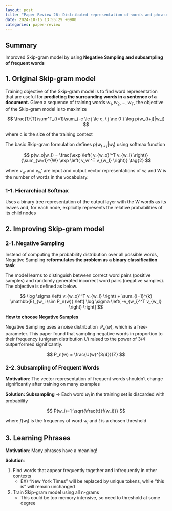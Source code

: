 ```yaml
---
layout: post
title: "Paper Review 26: Distributed representation of words and phrases and their compositionality (Negative Sampling)"
date: 2024-10-15 13:55:29 +0900
categories: paper-review
---
```


## Summary

Improved Skip-gram model by using **Negative Sampling and subsampling of frequent words**

## 1. Original Skip-gram model

Training objective of the Skip-gram model is to find word representation that are useful for **predicting the surrounding words in a sentence of a document.** Given a sequence of training words $w_1, w_2,...,w_T$, the objective of the Skip-gram model is to maximize

$$
\frac{1}{T}\sum^T_{t=1}\sum_{-c \le j \le c, \ j \ne 0 } \log p(w_{t+j}|w_t)
$$

where c is the size of the training context

The basic Skip-gram formulation defines $p(w_{t+j}|w_t)$ using softmax function

$$
p(w_o|w_I) = \frac{\exp \left( v_{w_o}'^T v_{w_I} \right)}{\sum_{w=1}^{W} \exp \left( v_w'^T v_{w_I} \right)} \tag{2}
$$

where $v_w$ and $v_w'$ are input and output vector representations of w, and W is the number of words in the vocabulary.

### 1-1. Hierarchical Softmax

Uses a binary tree representation of the output layer with the W words as its leaves and, for each node, explicitly represents the relative probabilities of its child nodes

## 2. Improving Skip-gram model

### 2-1. Negative Sampling

Instead of computing the probability distribution over all possible words, Negative Sampling **reformulates the problem as a binary classification task**

The model learns to distinguish between correct word pairs (positive samples) and randomly generated incorrect word pairs (negative samples). The objective is defined as below.

$$
\log \sigma \left( v_{w_o}'^T v_{w_I} \right) + \sum_{i=1}^{k} \mathbb{E}_{w_i \sim P_n(w)} \left[ \log \sigma \left( -v_{w_i}'^T v_{w_I} \right) \right]
$$

**How to choose Negative Samples**

Negative Sampling uses a noise distribution  $P_n(w)$, which is a free-parameter. This paper found that sampling negative words in proportion to their frequency (unigram distribution $U$) raised to the power of 3/4 outperformed significantly.

$$
P_n(w) = \frac{U(w)^{3/4}}{Z}
$$

### 2-2. Subsampling of Frequent Words

**Motivation**: The vector representation of frequent words shouldn’t change significantly after training on many examples

**Solution: Subsampling** → Each word $w_i$ in the training set is discarded with probability

$$
P(w_i)=1-\sqrt{\frac{t}{f(w_i)}}
$$

where $f(w_i)$ is the frequency of word $w_i$ and $t$ is a chosen threshold

## 3. Learning Phrases

**Motivation**: Many phrases have a meaning!

**Solution**: 

1. Find words that appear frequently together and infrequently in other contexts
    - EX) “New York Times” will be replaced by unique tokens, while “this is” will remain unchanged
2. Train Skip-gram model using all n-grams
    - This could be too memory intensive, so need to threshold at some degree
